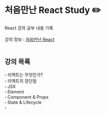 # 처음만난 React Study :pencil2:

React 강의 공부 내용 기록
<br/>
<br/>
강의 정보 : [처음만난 React](https://www.inflearn.com/course/%EC%B2%98%EC%9D%8C-%EB%A7%8C%EB%82%9C-%EB%A6%AC%EC%95%A1%ED%8A%B8/dashboard)
<br/>
<br/>
## 강의 목록
:white_small_square: 리액트는 무엇인가?
<br/>
:white_small_square: 리액트의 장단점
<br/>
:white_small_square: JSX
<br/>
:white_small_square: Element
<br/>
:white_small_square: Component & Props
<br/>
:white_small_square: State & Lifecycle
<br/>
:white_small_square: 
<br/>



